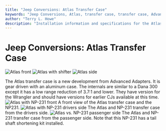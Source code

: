 ```yaml
---
title: "Jeep Conversions: Atlas Transfer Case"
keywords: "Jeep Conversions, Atlas, transfer case, transfer case, Advanced Adapters"
author: "Terry L. Howe"
description: "Installation information and specifications for the Atlas Transfer Case for Jeeps."
---
```

# Jeep Conversions: Atlas Transfer Case

![Atlas front](/img/xfer/updates/atlas-front_.jpg) ![Atlas with shifter](/img/xfer/updates/atlas-shifter_.jpg) ![Atlas side](/img/xfer/updates/atlas-side_.jpg)

The Atlas transfer case is a new development from Advanced Adapters. It is gear driven with an aluminum case. The internals are similar to a Dana 300 except it has a low range reduction of 3.7:1 and lower. They have version for the Wrangler and should have versions for earlier CJs available at this time. ![Atlas with NP-231 front](/img/xfer/updates/atlaswnp231-front_.jpg) A front view of the Atlas transfer case and the NP231. ![Atlas with NP-231 drivers side](/img/xfer/updates/atlaswnp231-lside_.jpg) The Atlas and NP-231 transfer case from the drivers side. ![Atlas vs. NP-231 passenger side](/img/xfer/updates/atlaswnp231-rside_.jpg) The Atlas and NP-231 transfer case from the passenger side. Note that this NP-231 has a tail shaft shortening kit installed.